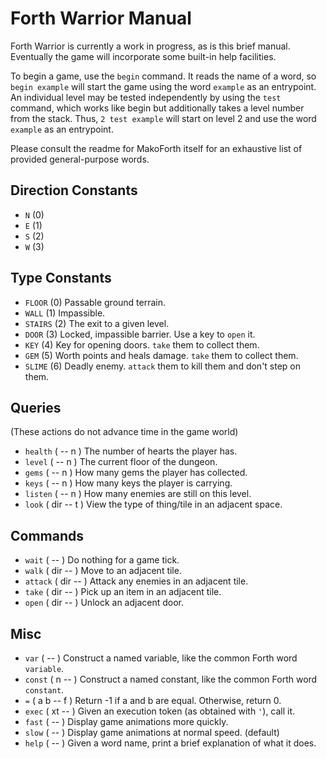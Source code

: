 Forth Warrior Manual
====================
Forth Warrior is currently a work in progress, as is this brief manual. Eventually the game will incorporate some built-in help facilities.

To begin a game, use the `begin` command. It reads the name of a word, so `begin example` will start the game using the word `example` as an entrypoint. An individual level may be tested independently by using the `test` command, which works like begin but additionally takes a level number from the stack. Thus, `2 test example` will start on level 2 and use the word `example` as an entrypoint.

Please consult the readme for MakoForth itself for an exhaustive list of provided general-purpose words.

Direction Constants
-------------------
- `N` (0)
- `E` (1)
- `S` (2)
- `W` (3)

Type Constants
--------------
- `FLOOR`  (0) Passable ground terrain.
- `WALL`   (1) Impassible.
- `STAIRS` (2) The exit to a given level.
- `DOOR`   (3) Locked, impassible barrier. Use a key to `open` it.
- `KEY`    (4) Key for opening doors. `take` them to collect them.
- `GEM`    (5) Worth points and heals damage. `take` them to collect them.
- `SLIME`  (6) Deadly enemy. `attack` them to kill them and don't step on them.

Queries
-------
(These actions do not advance time in the game world)
- `health` ( -- n )     The number of hearts the player has.
- `level`  ( -- n )     The current floor of the dungeon.
- `gems`   ( -- n )     How many gems the player has collected.
- `keys`   ( -- n )     How many keys the player is carrying.
- `listen` ( -- n )     How many enemies are still on this level.
- `look`   ( dir -- t ) View the type of thing/tile in an adjacent space.

Commands
--------
- `wait`   ( -- )     Do nothing for a game tick.
- `walk`   ( dir -- ) Move to an adjacent tile.
- `attack` ( dir -- ) Attack any enemies in an adjacent tile.
- `take`   ( dir -- ) Pick up an item in an adjacent tile.
- `open`   ( dir -- ) Unlock an adjacent door.

Misc
----
- `var`   ( -- )       Construct a named variable, like the common Forth word `variable`.
- `const` ( n -- )     Construct a named constant, like the common Forth word `constant`.
- `=`     ( a b -- f ) Return -1 if a and b are equal. Otherwise, return 0.
- `exec`  ( xt -- )    Given an execution token (as obtained with `'`), call it.
- `fast`  ( -- )       Display game animations more quickly.
- `slow`  ( -- )       Display game animations at normal speed. (default)
- `help`  ( -- )       Given a word name, print a brief explanation of what it does.